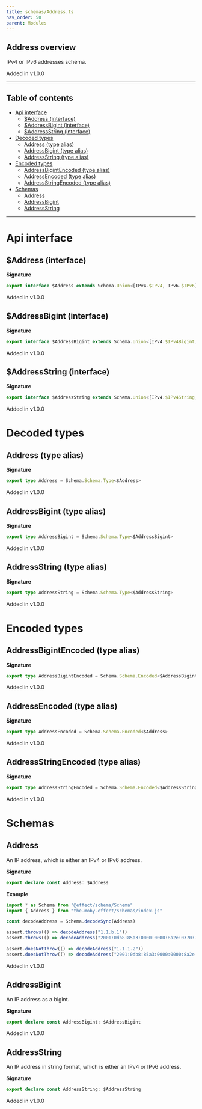 ```yaml
---
title: schemas/Address.ts
nav_order: 50
parent: Modules
---
```


## Address overview

IPv4 or IPv6 addresses schema.

Added in v1.0.0

---

<h2 class="text-delta">Table of contents</h2>

- [Api interface](#api-interface)
  - [$Address (interface)](#address-interface)
  - [$AddressBigint (interface)](#addressbigint-interface)
  - [$AddressString (interface)](#addressstring-interface)
- [Decoded types](#decoded-types)
  - [Address (type alias)](#address-type-alias)
  - [AddressBigint (type alias)](#addressbigint-type-alias)
  - [AddressString (type alias)](#addressstring-type-alias)
- [Encoded types](#encoded-types)
  - [AddressBigintEncoded (type alias)](#addressbigintencoded-type-alias)
  - [AddressEncoded (type alias)](#addressencoded-type-alias)
  - [AddressStringEncoded (type alias)](#addressstringencoded-type-alias)
- [Schemas](#schemas)
  - [Address](#address)
  - [AddressBigint](#addressbigint)
  - [AddressString](#addressstring)

---

# Api interface

## $Address (interface)

**Signature**

```ts
export interface $Address extends Schema.Union<[IPv4.$IPv4, IPv6.$IPv6]> {}
```

Added in v1.0.0

## $AddressBigint (interface)

**Signature**

```ts
export interface $AddressBigint extends Schema.Union<[IPv4.$IPv4Bigint, IPv6.$IPv6Bigint]> {}
```

Added in v1.0.0

## $AddressString (interface)

**Signature**

```ts
export interface $AddressString extends Schema.Union<[IPv4.$IPv4String, IPv6.$IPv6String]> {}
```

Added in v1.0.0

# Decoded types

## Address (type alias)

**Signature**

```ts
export type Address = Schema.Schema.Type<$Address>
```

Added in v1.0.0

## AddressBigint (type alias)

**Signature**

```ts
export type AddressBigint = Schema.Schema.Type<$AddressBigint>
```

Added in v1.0.0

## AddressString (type alias)

**Signature**

```ts
export type AddressString = Schema.Schema.Type<$AddressString>
```

Added in v1.0.0

# Encoded types

## AddressBigintEncoded (type alias)

**Signature**

```ts
export type AddressBigintEncoded = Schema.Schema.Encoded<$AddressBigint>
```

Added in v1.0.0

## AddressEncoded (type alias)

**Signature**

```ts
export type AddressEncoded = Schema.Schema.Encoded<$Address>
```

Added in v1.0.0

## AddressStringEncoded (type alias)

**Signature**

```ts
export type AddressStringEncoded = Schema.Schema.Encoded<$AddressString>
```

Added in v1.0.0

# Schemas

## Address

An IP address, which is either an IPv4 or IPv6 address.

**Signature**

```ts
export declare const Address: $Address
```

**Example**

```ts
import * as Schema from "@effect/schema/Schema"
import { Address } from "the-moby-effect/schemas/index.js"

const decodeAddress = Schema.decodeSync(Address)

assert.throws(() => decodeAddress("1.1.b.1"))
assert.throws(() => decodeAddress("2001:0db8:85a3:0000:0000:8a2e:0370:7334:"))

assert.doesNotThrow(() => decodeAddress("1.1.1.2"))
assert.doesNotThrow(() => decodeAddress("2001:0db8:85a3:0000:0000:8a2e:0370:7334"))
```

Added in v1.0.0

## AddressBigint

An IP address as a bigint.

**Signature**

```ts
export declare const AddressBigint: $AddressBigint
```

Added in v1.0.0

## AddressString

An IP address in string format, which is either an IPv4 or IPv6 address.

**Signature**

```ts
export declare const AddressString: $AddressString
```

Added in v1.0.0
